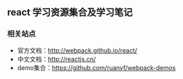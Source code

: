 ## react 学习资源集合及学习笔记

### 相关站点
* 官方文档：http://webpack.github.io/react/
* 中文文档：http://reactjs.cn/
* demo集合：https://github.com/ruanyf/webpack-demos
